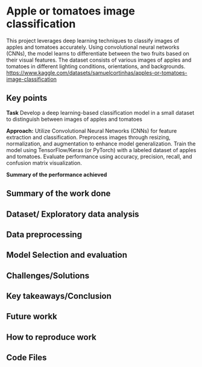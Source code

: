 # Apple or tomatoes image classification
This project leverages deep learning techniques to classify images of apples and tomatoes accurately. Using convolutional neural networks (CNNs), the model learns to differentiate between the two fruits based on their visual features. The dataset consists of various images of apples and tomatoes in different lighting conditions, orientations, and backgrounds. https://www.kaggle.com/datasets/samuelcortinhas/apples-or-tomatoes-image-classification

## Key points 
**Task**
Develop a deep learning-based classification model in a small dataset to distinguish between images of apples and tomatoes 

**Approach:**
Utilize Convolutional Neural Networks (CNNs) for feature extraction and classification.
Preprocess images through resizing, normalization, and augmentation to enhance model generalization.
Train the model using TensorFlow/Keras (or PyTorch) with a labeled dataset of apples and tomatoes.
Evaluate performance using accuracy, precision, recall, and confusion matrix visualization.

**Summary of the performance achieved**

## Summary of the work done 

## Dataset/ Exploratory data analysis 

## Data preprocessing 

## Model Selection and evaluation 

## Challenges/Solutions 

## Key takeaways/Conclusion  

## Future workk 

## How to reproduce work 

## Code Files 


